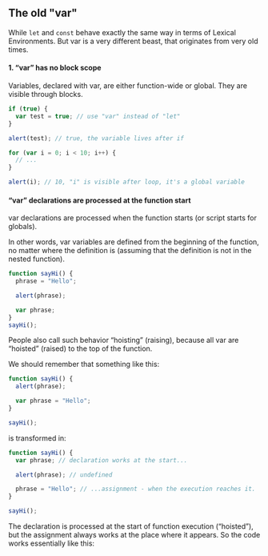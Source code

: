 ## The old "var"

While `let` and `const` behave exactly the same way in terms of Lexical Environments.
But var is a very different beast, that originates from very old times.

#### 1. “var” has no block scope

Variables, declared with var, are either function-wide or global. They are visible through blocks.

```js
if (true) {
  var test = true; // use "var" instead of "let"
}

alert(test); // true, the variable lives after if
```

```js
for (var i = 0; i < 10; i++) {
  // ...
}

alert(i); // 10, "i" is visible after loop, it's a global variable
```

#### “var” declarations are processed at the function start

var declarations are processed when the function starts (or script starts for globals).

In other words, var variables are defined from the beginning of the function, no matter where the definition is (assuming that the definition is not in the nested function).

```js
function sayHi() {
  phrase = "Hello";

  alert(phrase);

  var phrase;
}
sayHi();
```

People also call such behavior “hoisting” (raising), because all var are “hoisted” (raised) to the top of the function.

We should remember that something like this:

```js
function sayHi() {
  alert(phrase);

  var phrase = "Hello";
}

sayHi();
```

is transformed in:

```js
function sayHi() {
  var phrase; // declaration works at the start...

  alert(phrase); // undefined

  phrase = "Hello"; // ...assignment - when the execution reaches it.
}

sayHi();
```

The declaration is processed at the start of function execution (“hoisted”), but the assignment always works at the place where it appears. So the code works essentially like this:

